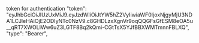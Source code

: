 token for authentication
"token": "eyJhbGciOiJIUzUxMiJ9.eyJzdWIiOiJtYW5hZ2VyIiwiaWF0IjoxNjgyMjU3NDA1LCJleHAiOjE2ODIyNTc0NzV9.c8GHDLzxXgnVr9oqQQGFsGfESM8eOA5u__qRT7XWOLIWw6uZ3LGTF8Bq2kQmi-CGtTsX5YJfBBXWMTmnnFBLXQ",
"type": "Bearer",
